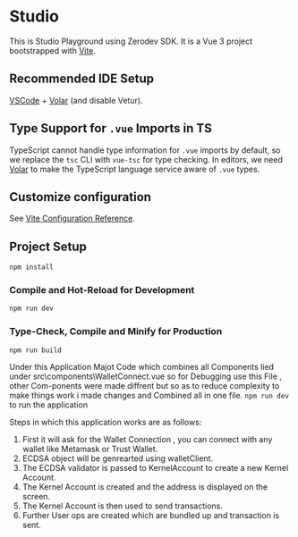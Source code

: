 # Studio

This is Studio Playground using Zerodev SDK. It is a Vue 3 project bootstrapped with [Vite](https://vitejs.dev/).

## Recommended IDE Setup

[VSCode](https://code.visualstudio.com/) + [Volar](https://marketplace.visualstudio.com/items?itemName=Vue.volar) (and disable Vetur).

## Type Support for `.vue` Imports in TS

TypeScript cannot handle type information for `.vue` imports by default, so we replace the `tsc` CLI with `vue-tsc` for type checking. In editors, we need [Volar](https://marketplace.visualstudio.com/items?itemName=Vue.volar) to make the TypeScript language service aware of `.vue` types.

## Customize configuration

See [Vite Configuration Reference](https://vitejs.dev/config/).

## Project Setup

```sh
npm install
```

### Compile and Hot-Reload for Development

```sh
npm run dev
```

### Type-Check, Compile and Minify for Production

```sh
npm run build
```

Under this Application Majot Code which combines all Components lied under src\components\WalletConnect.vue so for Debugging use this File , other Com-ponents were made diffrent but so as to reduce complexity to make things work i made changes and Combined all in one file.
`npm run dev ` to run the application

Steps in which this application works are as follows:

1. First it will ask for the Wallet Connection , you can connect with any wallet like Metamask or Trust Wallet.
2. ECDSA object will be genrearted using walletClient.
3. The ECDSA validator is passed to KernelAccount to create a new Kernel Account.
4. The Kernel Account is created and the address is displayed on the screen.
5. The Kernel Account is then used to send transactions.
6. Further User ops are created which are bundled up and transaction is sent.
